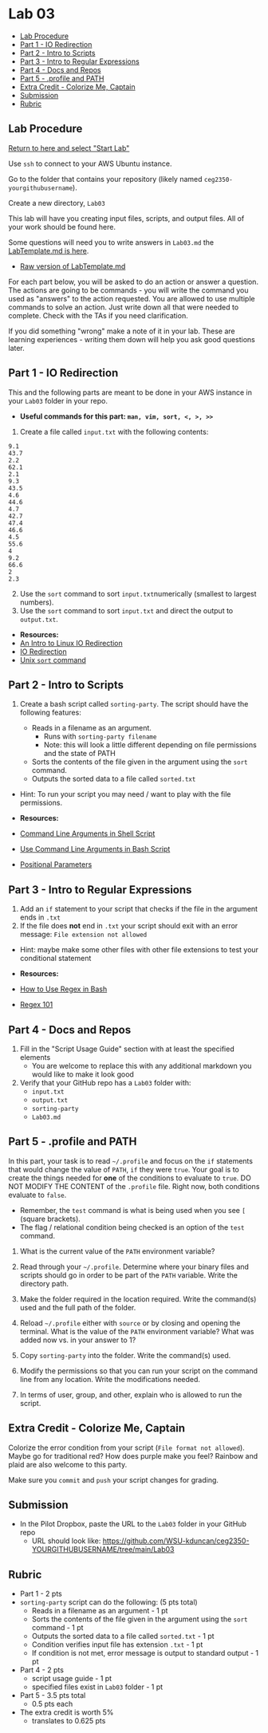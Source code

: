 # Lab 03

- [Lab Procedure](#Lab-Procedure)
- [Part 1 - IO Redirection](#Part-1---IO-Redirection)
- [Part 2 - Intro to Scripts](#Part-2---Intro-to-Scripts)
- [Part 3 - Intro to Regular Expressions](#Part-3---Intro-to-Regular-Expressions)
- [Part 4 - Docs and Repos](#Part-4---Docs-and-Repos)
- [Part 5 - .profile and PATH](#Part-5---.profile-and-PATH)
- [Extra Credit - Colorize Me, Captain](#Extra-Credit---Colorize-Me,-Captain)
- [Submission](#Submission)
- [Rubric](#Rubric)

## Lab Procedure

[Return to here and select "Start Lab"](https://awsacademy.instructure.com/courses/36184/modules/items/3080473)

Use `ssh` to connect to your AWS Ubuntu instance.

Go to the folder that contains your repository (likely named `ceg2350-yourgithubusername`).

Create a new directory, `Lab03`

This lab will have you creating input files, scripts, and output files. All of your work should be found here.

Some questions will need you to write answers in `Lab03.md` the [LabTemplate.md is here](LabTemplate.md).

- [Raw version of LabTemplate.md](https://raw.githubusercontent.com/pattonsgirl/CEG2350/main/Labs/Lab03/LabTemplate.md)

For each part below, you will be asked to do an action or answer a question. The actions are going to be commands - you will write the command you used as "answers" to the action requested. You are allowed to use multiple commands to solve an action. Just write down all that were needed to complete. Check with the TAs if you need clarification.

If you did something "wrong" make a note of it in your lab. These are learning experiences - writing them down will help you ask good questions later.

## Part 1 - IO Redirection

This and the following parts are meant to be done in your AWS instance in your `Lab03` folder in your repo. 

- **Useful commands for this part: `man, vim, sort, <, >, >>`**

1. Create a file called `input.txt` with the following contents:

```
9.1
43.7
2.2
62.1
2.1
9.3
43.5
4.6
44.6
4.7
42.7
47.4
46.6
4.5
55.6
4
9.2
66.6
2
2.3
```

2. Use the `sort` command to sort `input.txt`numerically (smallest to largest numbers).
3. Use the `sort` command to sort `input.txt` and direct the output to `output.txt`.

- **Resources:**
- [An Intro to Linux IO Redirection](https://www.digitalocean.com/community/tutorials/an-introduction-to-linux-i-o-redirection)
- [IO Redirection](https://tldp.org/LDP/abs/html/io-redirection.html)
- [Unix `sort` command](https://www.computerhope.com/unix/usort.htm)

## Part 2 - Intro to Scripts

1. Create a bash script called `sorting-party`. The script should have the following features:

   - Reads in a filename as an argument.
     - Runs with `sorting-party filename`
     - Note: this will look a little different depending on file permissions and the state of PATH
   - Sorts the contents of the file given in the argument using the `sort` command.
   - Outputs the sorted data to a file called `sorted.txt`

- Hint: To run your script you may need / want to play with the file permissions.

- **Resources:**
- [Command Line Arguments in Shell Script](https://tecadmin.net/tutorial/bash-scripting/bash-command-arguments/)
- [Use Command Line Arguments in Bash Script](https://www.baeldung.com/linux/use-command-line-arguments-in-bash-script)
- [Positional Parameters](http://linuxcommand.org/lc3_wss0120.php)

## Part 3 - Intro to Regular Expressions

1. Add an `if` statement to your script that checks if the file in the argument ends in `.txt`
2. If the file does **not** end in `.txt` your script should exit with an error message: `File extension not allowed`

- Hint: maybe make some other files with other file extensions to test your conditional statement

- **Resources:**
- [How to Use Regex in Bash](https://www.poftut.com/how-to-use-regular-expression-regex-in-bash-linux/)
- [Regex 101](https://regex101.com/)

## Part 4 - Docs and Repos

1. Fill in the "Script Usage Guide" section with at least the specified elements
   - You are welcome to replace this with any additional markdown you would like to make it look good
2. Verify that your GitHub repo has a `Lab03` folder with:
   - `input.txt`
   - `output.txt`
   - `sorting-party`
   - `Lab03.md`

## Part 5 - .profile and PATH

In this part, your task is to read `~/.profile` and focus on the `if` statements that would change the value of `PATH`, `if` they were `true`.  Your goal is to create the things needed for **one** of the conditions to evaluate to `true`.  DO NOT MODIFY THE CONTENT of the `.profile` file.  Right now, both conditions evaluate to `false`.  
  - Remember, the `test` command is what is being used when you see `[` (square brackets).  
  - The flag / relational condition being checked is an option of the `test` command.

1. What is the current value of the `PATH` environment variable?

2. Read through your `~/.profile`. Determine where your binary files and scripts should go in order to be part of the `PATH` variable. Write the directory path.

3. Make the folder required in the location required. Write the command(s) used and the full path of the folder.

4. Reload `~/.profile` either with `source` or by closing and opening the terminal. What is the value of the `PATH` environment variable? What was added now vs. in your answer to 1?

5. Copy `sorting-party` into the folder. Write the command(s) used.

6. Modify the permissions so that you can run your script on the command line from any location. Write the modifications needed.

7. In terms of user, group, and other, explain who is allowed to run the script.

## Extra Credit - Colorize Me, Captain

Colorize the error condition from your script (`File format not allowed`). Maybe go for traditional red? How does purple make you feel? Rainbow and plaid are also welcome to this party.

Make sure you `commit` and `push` your script changes for grading.

## Submission

- In the Pilot Dropbox, paste the URL to the `Lab03` folder in your GitHub repo
  - URL should look like: https://github.com/WSU-kduncan/ceg2350-YOURGITHUBUSERNAME/tree/main/Lab03

## Rubric

- Part 1 - 2 pts
- `sorting-party` script can do the following: (5 pts total)
  - Reads in a filename as an argument - 1 pt
  - Sorts the contents of the file given in the argument using the `sort` command - 1 pt
  - Outputs the sorted data to a file called `sorted.txt` - 1 pt
  - Condition verifies input file has extension `.txt` - 1 pt
  - If condition is not met, error message is output to standard output - 1 pt
- Part 4 - 2 pts
  - script usage guide - 1 pt
  - specified files exist in `Lab03` folder - 1 pt
- Part 5 - 3.5 pts total
  - 0.5 pts each
- The extra credit is worth 5% 
  - translates to 0.625 pts
